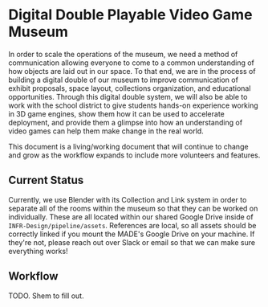 # Digital Double Playable Video Game Museum
In order to scale the operations of the museum, we need a method of communication allowing everyone to come to a common understanding of how objects are laid out in our space. To that end, we are in the process of building a digital double of our museum to improve communication of exhibit proposals, space layout, collections organization, and educational opportunities. Through this digital double system, we will also be able to work with the school district to give students hands-on experience working in 3D game engines, show them how it can be used to accelerate deployment, and provide them a glimpse into how an understanding of video games can help them make change in the real world.

This document is a living/working document that will continue to change and grow as the workflow expands to include more volunteers and features.

## Current Status
Currently, we use Blender with its Collection and Link system in order to separate all of the rooms within the museum so that they can be worked on individually. These are all located within our shared Google Drive inside of `INFR-Design/pipeline/assets`. References are local, so all assets should be correctly linked if you mount the MADE's Google Drive on your machine. If they're not, please reach out over Slack or email so that we can make sure everything works!

## Workflow
TODO. Shem to fill out.

